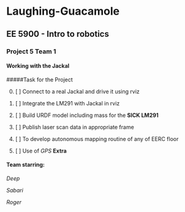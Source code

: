 # Laughing-Guacamole </br>
## EE 5900 - Intro to robotics </br>
### Project 5 Team 1

#### Working with the Jackal

#####Task for the Project

0. [ ] Connect to a real Jackal and drive it using rviz

0. [ ] Integrate the LM291 with Jackal in rviz

0. [ ] Build URDF model including mass for the **SICK LM291**

0. [ ] Publish laser scan data in appropriate frame

0. [ ] To develop autonomous mapping routine of any of EERC floor

0. [ ] Use of *GPS* **Extra**

#### Team starring:

*Deep*

*Sabari*

*Roger*
